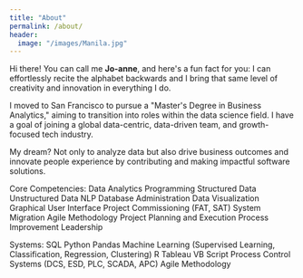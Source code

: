 ```yaml
---
title: "About"
permalink: /about/
header:
  image: "/images/Manila.jpg"
---
```


Hi there! You can call me **Jo-anne**, and here's a fun fact for you: I can effortlessly recite the alphabet backwards and I bring that same level of creativity and innovation in everything I do.

I moved to San Francisco to pursue a "Master's Degree in Business Analytics," aiming to transition into roles within the data science field. I have a goal of joining a global data-centric, data-driven team, and growth-focused tech industry. 

My dream? Not only to analyze data but also drive business outcomes and innovate people experience by contributing and making impactful software solutions.

Core Competencies:
Data Analytics
Programming
Structured Data
Unstructured Data
NLP
Database Administration
Data Visualization
Graphical User Interface
Project Commissioning (FAT, SAT)
System Migration
Agile Methodology
Project Planning and Execution
Process Improvement
Leadership

Systems:
SQL
Python
Pandas
Machine Learning (Supervised Learning, Classification, Regression, Clustering)
R
Tableau
VB Script
Process Control Systems (DCS, ESD, PLC, SCADA, APC)
Agile Methodology
